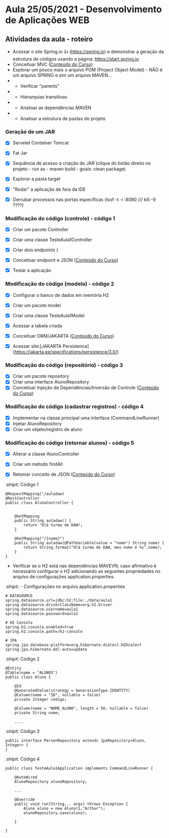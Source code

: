 # Aula 25/05/2021 - Desenvolvimento de Aplicações WEB
## Atividades da aula - roteiro

- Acessar o site Spring.io :+1: (https://spring.io) e demonstrar a geração da estrutura de códigos usando a página: https://start.spring.io
- Conceituar MVC ([Conteúdo do Curso](https://github.com/marcoswagner-commits/gestao_obras_aula_daw/tree/main/Conteúdo_Aula_DSW_Módulo_I.pdf))
- Explorar um pouco mais o arquivo POM (Project Object Model) - NÃO é um arquivo SPRING e sim um arquivo MAVEN...
- - Verificar "parents"
- - Hierarquias transitivas 
- - Analisar as dependências MAVEN
- - Analisar a estrutura de pastas do projeto

### Geração de um JAR 
- [x] Servelet Container Tomcat
- [x] Fat Jar
- [x] Sequência de acesso a criação do JAR (clique do botão direito no projeto - run as - maven build - goals: clean package)
- [x] Explorar a pasta target 
- [x] "Rodar" a aplicação de fora da IDE
- [x] Derrubar processos nas portas específicas (lsof -t -i :8080 /// kill -9 ????)


### Modificação do código (controle) - código 1
- [x] Criar um pacote Controller
- [x] Criar uma classe TesteAula1Controller
- [x] Criar dois endpoints (
- [x] Conceituar endpoint e JSON ([Conteúdo do Curso](https://github.com/marcoswagner-commits/gestao_obras_aula_daw/tree/main/Conteúdo_Aula_DSW_Módulo_I.pdf))
- [x] Testar a aplicação


### Modificação do código (modelo) - código 2
- [x] Configurar o banco de dados em memória H2
- [X] Criar um pacote model
- [x] Criar uma classe TesteAula1Model
- [x] Acessar a tabela criada 
- [x] Conceituar ORM/JAKARTA ([Conteúdo do Curso](https://github.com/marcoswagner-commits/gestao_obras_aula_daw/tree/main/Conteúdo_Aula_DSW_Módulo_I.pdf))
- [x] Acessar site:[JAKARTA Persistence] (https://jakarta.ee/specifications/persistence/3.0/)


### Modificação do código (repositório) - código 3
- [X] Criar um pacote repository
- [x] Criar uma interface AlunoRepository
- [x] Conceituar Injeção de Dependências/Inversão de Controle ([Conteúdo do Curso](https://github.com/marcoswagner-commits/gestao_obras_aula_daw/tree/main/Conteúdo_Aula_DSW_Módulo_I.pdf))

### Modificação do código (cadastrar registros) - código 4
- [X] Implementar na classe principal uma interface (CommandLineRunner)
- [x] Injetar AlunoRepository
- [x] Criar um objeto/registro de aluno

### Modificação do código (retornar alunos) - código 5
- [X] Alterar a classe AlunoController
- [x] Criar um método findAll
- [x] Retomar conceito de JSON ([Conteúdo do Curso](https://github.com/marcoswagner-commits/gestao_obras_aula_daw/tree/main/Conteúdo_Aula_DSW_Módulo_I.pdf))


:shipit: Código 1
```
@RequestMapping("/auladaw)
@RestController
public class AlunoController {

	
	@GetMapping
	public String auladaw() {
		return "Olá turma de DAW!;
	}
	
	@GetMapping("/{nome}")
	public String auladaw(@PathVariable(value = "nome") String nome) {
		return String.format("Olá turma de DAW, meu nome é %s",nome);
	}
}
```

- Verificar se o H2 está nas dependências MAVEVN, caso afirmativo é necessário configurar o H2 adicionando as seguintes propriedades no arquivo de configurações application.properties.

:shipit: - Configurações no arquivo application.properties
```
# DATASOURCE
spring.datasource.url=jdbc:h2:file:./data/aula1
spring.datasource.driverClassName=org.h2.Driver
spring.datasource.username=aula1
spring.datasource.password=aula1

# H2 Console
spring.h2.console.enabled=true
spring.h2.console.path=/h2-console

# JPA
spring.jpa.database-platform=org.hibernate.dialect.H2Dialect
spring.jpa.hibernate.ddl-auto=update
```

:shipit: Código 2
```
@Entity
@Table(name = "ALUNOS")
public class Aluno {
	
    @Id
    @GeneratedValue(strategy = GenerationType.IDENTITY)
    @Column(name = "ID", nullable = false)
    private Integer codigo;

    @Column(name = "NOME_ALUNO", length = 50, nullable = false)
	private String nome;
	
	....
```

:shipit: Código 3
```
public interface PersonRepository extends JpaRepository<Aluno, Integer> {
}
```

:shipit: Código 4
```
public class TesteAula1Application implements CommandLineRunner {

	@AutoWired
	AlunoRepository alunoRepository;
	
	...
	
	@Override
	public void run(String... args) throws Exception {
		Aluno aluno = new Aluno(1,"Arthur");
		alunoRepository.save(aluno);
		
	}
	
}
```


